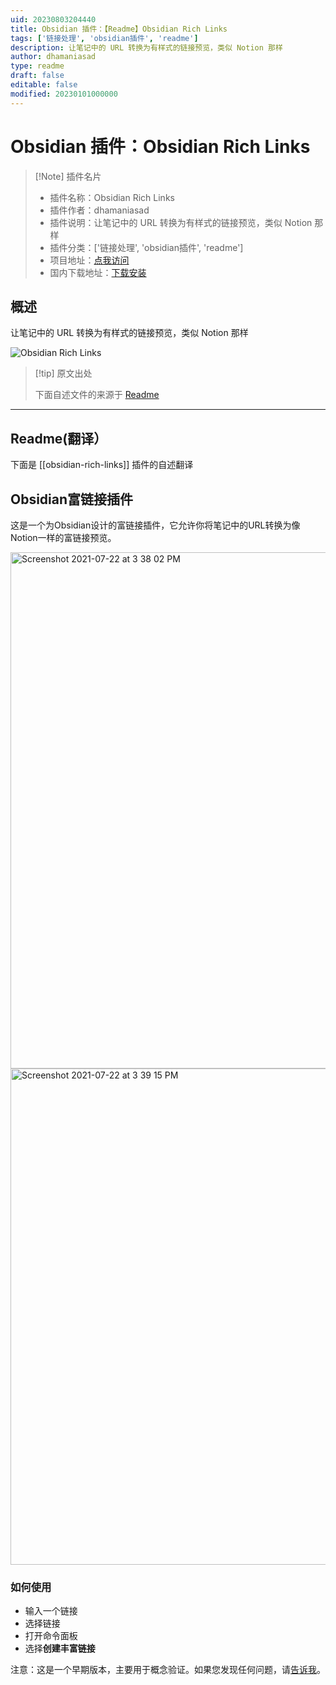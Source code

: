 ```yaml
---
uid: 20230803204440
title: Obsidian 插件：【Readme】Obsidian Rich Links
tags: ['链接处理', 'obsidian插件', 'readme']
description: 让笔记中的 URL 转换为有样式的链接预览，类似 Notion 那样
author: dhamaniasad
type: readme
draft: false
editable: false
modified: 20230101000000
---
```


# Obsidian 插件：Obsidian Rich Links

> [!Note] 插件名片
> - 插件名称：Obsidian Rich Links
> - 插件作者：dhamaniasad
> - 插件说明：让笔记中的 URL 转换为有样式的链接预览，类似 Notion 那样
> - 插件分类：['链接处理', 'obsidian插件', 'readme']
> - 项目地址：[点我访问](https://github.com/dhamaniasad/obsidian-rich-links)
> - 国内下载地址：[下载安装](https://pkmer.cn/products/plugin/pluginMarket/?obsidian-rich-links)

## 概述

让笔记中的 URL 转换为有样式的链接预览，类似 Notion 那样

![Obsidian Rich Links](https://cdn.pkmer.cn/covers/obsidian-rich-links.PNG!pkmer)

> [!tip] 原文出处
> 
>下面自述文件的来源于 [Readme](https://ghproxy.net/https://raw.githubusercontent.com/dhamaniasad/obsidian-rich-links/master/README.md)
> 

---

## Readme(翻译）

下面是 [[obsidian-rich-links]] 插件的自述翻译


## Obsidian富链接插件

这是一个为Obsidian设计的富链接插件，它允许你将笔记中的URL转换为像Notion一样的富链接预览。

<img width="826" alt="Screenshot 2021-07-22 at 3 38 02 PM" src="https://user-images.githubusercontent.com/4560482/126623044-046aaa58-a88b-4152-92ed-a681fc72b043.png">

<img width="794" alt="Screenshot 2021-07-22 at 3 39 15 PM" src="https://user-images.githubusercontent.com/4560482/126623210-85baaa93-d8c0-45b3-a84e-9d3cb4b00919.png">

### 如何使用
* 输入一个链接
* 选择链接
* 打开命令面板
* 选择**创建丰富链接**


注意：这是一个早期版本，主要用于概念验证。如果您发现任何问题，请[告诉我](https://github.com/dhamaniasad/obsidian-rich-links/issues)。



